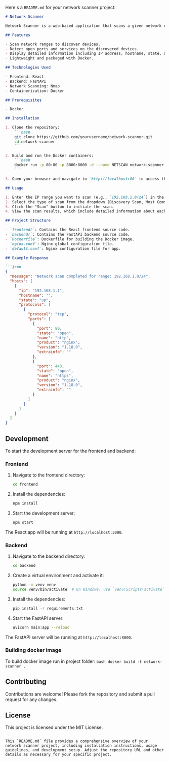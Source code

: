 Here's a `README.md` for your network scanner project:

```markdown
# Network Scanner

Network Scanner is a web-based application that scans a given network range to detect devices and their open ports. It provides an easy-to-use interface for network scanning and displays detailed information about discovered devices.

## Features

- Scan network ranges to discover devices.
- Detect open ports and services on the discovered devices.
- Display detailed information including IP address, hostname, state, and port details.
- Lightweight and packaged with Docker.

## Technologies Used

- Frontend: React
- Backend: FastAPI
- Network Scanning: Nmap
- Containerization: Docker

## Prerequisites

- Docker

## Installation

1. Clone the repository:
    ```bash
    git clone https://github.com/yourusername/network-scanner.git
    cd network-scanner
    ```

2. Build and run the Docker containers:
    ```bash
    docker run -p 80:80 -p 8000:8000 -d --name NETSCAN network-scanner
    ```

3. Open your browser and navigate to `http://localhost:80` to access the application.

## Usage

1. Enter the IP range you want to scan (e.g., `192.168.1.0/24`) in the input field.
2. Select the type of scan from the dropdown (Discovery Scan, Most Common Ports, All Ports).
3. Click the "Scan" button to initiate the scan.
4. View the scan results, which include detailed information about each discovered device.

## Project Structure

- `frontend/`: Contains the React frontend source code.
- `backend/`: Contains the FastAPI backend source code.
- `Dockerfile`: Dockerfile for building the Docker image.
- `nginx.conf`: Nginx global configuration file.
- `default.conf`: Nginx configuration file for app.

## Example Response

```json
{
  "message": "Network scan completed for range: 192.168.1.0/24",
  "hosts": [
    {
      "ip": "192.168.1.1",
      "hostname": "",
      "state": "up",
      "protocols": [
        {
          "protocol": "tcp",
          "ports": [
            {
              "port": 80,
              "state": "open",
              "name": "http",
              "product": "nginx",
              "version": "1.18.0",
              "extrainfo": ""
            },
            {
              "port": 443,
              "state": "open",
              "name": "https",
              "product": "nginx",
              "version": "1.18.0",
              "extrainfo": ""
            }
          ]
        }
      ]
    }
  ]
}
```

## Development

To start the development server for the frontend and backend:

### Frontend

1. Navigate to the frontend directory:
    ```bash
    cd frontend
    ```

2. Install the dependencies:
    ```bash
    npm install
    ```

3. Start the development server:
    ```bash
    npm start
    ```

The React app will be running at `http://localhost:3000`.

### Backend

1. Navigate to the backend directory:
    ```bash
    cd backend
    ```

2. Create a virtual environment and activate it:
    ```bash
    python -m venv venv
    source venv/bin/activate  # On Windows, use `venv\Scripts\activate`
    ```

3. Install the dependencies:
    ```bash
    pip install -r requirements.txt
    ```

4. Start the FastAPI server:
    ```bash
    uvicorn main:app --reload
    ```

The FastAPI server will be running at `http://localhost:8000`.

### Building docker image

To build docker image run in project folder:
    ```bash
    docker build -t network-scanner .
    ```


## Contributing

Contributions are welcome! Please fork the repository and submit a pull request for any changes.

## License

This project is licensed under the MIT License.
```

This `README.md` file provides a comprehensive overview of your network scanner project, including installation instructions, usage guidelines, and development setup. Adjust the repository URL and other details as necessary for your specific project.